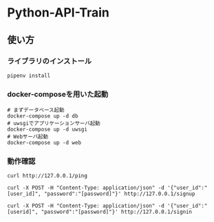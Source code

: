 # Python-API-Train
## 使い方  
### ライブラリのインストール 
`pipenv install`

### docker-composeを用いた起動
```
# まずデータベース起動
docker-compose up -d db
# uwsgiでアプリケーションサーバ起動
docker-compose up -d uwsgi
# Webサーバ起動
docker-compose up -d web
```
### 動作確認 
``` 
curl http://127.0.0.1/ping

curl -X POST -H "Content-Type: application/json" -d '{"user_id":"[user_id]", "password":"[password]"}' http://127.0.0.1/signup

curl -X POST -H "Content-Type: application/json" -d '{"user_id":"[userid]", "password":"[password]"}' http://127.0.0.1/signin
```
